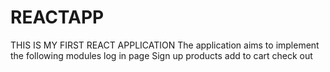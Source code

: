 # REACTAPP
THIS IS MY FIRST REACT APPLICATION
    The application aims to implement the following modules
        log in page
        Sign up
        products 
        add to cart 
        check out